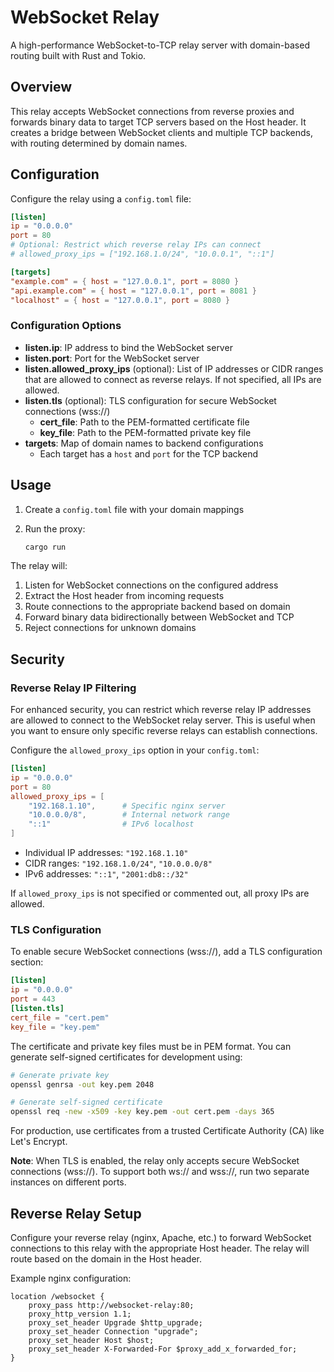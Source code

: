 # WebSocket Relay

A high-performance WebSocket-to-TCP relay server with domain-based routing built with Rust and Tokio.

## Overview

This relay accepts WebSocket connections from reverse proxies and forwards binary data to target TCP servers based on the Host header. It creates a bridge between WebSocket clients and multiple TCP backends, with routing determined by domain names.

## Configuration

Configure the relay using a `config.toml` file:

```toml
[listen]
ip = "0.0.0.0"
port = 80
# Optional: Restrict which reverse relay IPs can connect
# allowed_proxy_ips = ["192.168.1.0/24", "10.0.0.1", "::1"]

[targets]
"example.com" = { host = "127.0.0.1", port = 8080 }
"api.example.com" = { host = "127.0.0.1", port = 8081 }
"localhost" = { host = "127.0.0.1", port = 8080 }
```

### Configuration Options

- **listen.ip**: IP address to bind the WebSocket server
- **listen.port**: Port for the WebSocket server
- **listen.allowed_proxy_ips** (optional): List of IP addresses or CIDR ranges that are allowed to connect as reverse relays. If not specified, all IPs are allowed.
- **listen.tls** (optional): TLS configuration for secure WebSocket connections (wss://)
  - **cert_file**: Path to the PEM-formatted certificate file
  - **key_file**: Path to the PEM-formatted private key file
- **targets**: Map of domain names to backend configurations
  - Each target has a `host` and `port` for the TCP backend

## Usage

1. Create a `config.toml` file with your domain mappings
2. Run the proxy:

   ```bash
   cargo run
   ```

The relay will:

1. Listen for WebSocket connections on the configured address
2. Extract the Host header from incoming requests
3. Route connections to the appropriate backend based on domain
4. Forward binary data bidirectionally between WebSocket and TCP
5. Reject connections for unknown domains

## Security

### Reverse Relay IP Filtering

For enhanced security, you can restrict which reverse relay IP addresses are allowed to connect to the WebSocket relay server. This is useful when you want to ensure only specific reverse relays can establish connections.

Configure the `allowed_proxy_ips` option in your `config.toml`:

```toml
[listen]
ip = "0.0.0.0"
port = 80
allowed_proxy_ips = [
    "192.168.1.10",      # Specific nginx server
    "10.0.0.0/8",        # Internal network range
    "::1"                # IPv6 localhost
]
```

- Individual IP addresses: `"192.168.1.10"`
- CIDR ranges: `"192.168.1.0/24"`, `"10.0.0.0/8"`
- IPv6 addresses: `"::1"`, `"2001:db8::/32"`

If `allowed_proxy_ips` is not specified or commented out, all proxy IPs are allowed.

### TLS Configuration

To enable secure WebSocket connections (wss://), add a TLS configuration section:

```toml
[listen]
ip = "0.0.0.0"
port = 443
[listen.tls]
cert_file = "cert.pem"
key_file = "key.pem"
```

The certificate and private key files must be in PEM format. You can generate self-signed certificates for development using:

```bash
# Generate private key
openssl genrsa -out key.pem 2048

# Generate self-signed certificate
openssl req -new -x509 -key key.pem -out cert.pem -days 365
```

For production, use certificates from a trusted Certificate Authority (CA) like Let's Encrypt.

**Note**: When TLS is enabled, the relay only accepts secure WebSocket connections (wss://). To support both ws:// and wss://, run two separate instances on different ports.

## Reverse Relay Setup

Configure your reverse relay (nginx, Apache, etc.) to forward WebSocket connections to this relay with the appropriate Host header. The relay will route based on the domain in the Host header.

Example nginx configuration:

```nginx
location /websocket {
    proxy_pass http://websocket-relay:80;
    proxy_http_version 1.1;
    proxy_set_header Upgrade $http_upgrade;
    proxy_set_header Connection "upgrade";
    proxy_set_header Host $host;
    proxy_set_header X-Forwarded-For $proxy_add_x_forwarded_for;
}
```
